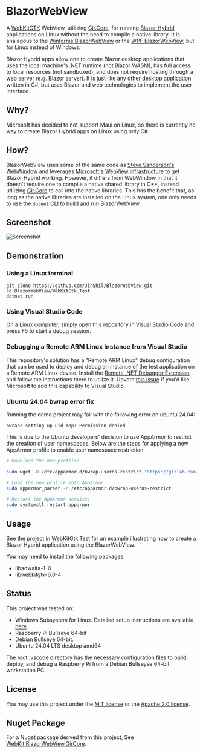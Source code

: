 # BlazorWebView
A [WebKitGTK](https://webkitgtk.org/) WebView, utilizing [Gir.Core](https://gircore.github.io/), for running [Blazor Hybrid](https://learn.microsoft.com/en-us/aspnet/core/blazor/hybrid/) applications on Linux without the need to compile a native library.  It is analagous to the [Winforms BlazorWebView](https://learn.microsoft.com/en-us/dotnet/api/microsoft.aspnetcore.components.webview.windowsforms.blazorwebview) or the [WPF BlazorWebView](https://learn.microsoft.com/en-us/dotnet/api/microsoft.aspnetcore.components.webview.wpf), but for Linux instead of Windows.

Blazor Hybrid apps allow one to create Blazor desktop applications that uses the local machine's .NET runtime (not Blazor WASM), has full access to local resources (not sandboxed), and does not require hosting through a web server (e.g. Blazor server). It is just like any other desktop application written in C#, but uses Blazor and web technologies to implement the user interface.

## Why?
Microsoft has decided to not support Maui on Linux, so there is currently no way to create Blazor Hybrid apps on Linux using *only* C#.

## How?
BlazorWebView uses some of the same code as [Steve Sanderson's WebWindow](https://github.com/SteveSandersonMS/WebWindow) and leverages [Microsoft's WebView infrastructure](https://github.com/dotnet/aspnetcore/tree/main/src/Components/WebView) to get Blazor Hybrid working.  However, it differs from WebWindow in that it doesn't require one to compile a native shared library in C++, instead utilizing [Gir.Core](https://gircore.github.io/) to call into the native libraries.   This has the benefit that, as long as the native libraries are installed on the Linux system, one only needs to use the `dotnet` CLI to build and run BlazorWebView.

## Screenshot
![Screenshot](./Screens/screenshot.png "Screenshot")

## Demonstration

### Using a Linux terminal
```
git clone https://github.com/JinShil/BlazorWebView.git
cd BlazorWebView/WebKitGtk.Test
dotnet run
```

### Using Visual Studio Code
On a Linux computer, simply open this repository in Visual Studio Code and press F5 to start a debug session.

### Debugging a Remote ARM Linux Instance from Visual Studio
This repository's solution has a "Remote ARM Linux" debug configuration that can be used to deploy and debug an instance of the test application on a Remote ARM Linux device.  Install the [Remote .NET Debugger Extension](http://www.comfilewiki.co.kr/en/doku.php?id=comfilepi:dotnet_core_development:remote_debugger:index), and follow the instructions there to utilize it.  Upvote [this issue](https://developercommunity.visualstudio.com/t/Convenient-way-to-add-a-remote-debug-con/917516) if you'd like Microsoft to add this capability to Visual Studio.

### Ubuntu 24.04 bwrap error fix
Running the demo project may fail with the following error on ubuntu 24.04:

    bwrap: setting up uid map: Permission denied

This is due to the Ubuntu developers' decision to use AppArmor to restrict the creation of user namespaces. Below are the steps for applying a new AppArmor profile to enable user namespace restriction:

```sh
# Download the new profile:

sudo wget -O /etc/apparmor.d/bwrap-userns-restrict "https://gitlab.com/apparmor/apparmor/-/raw/master/profiles/apparmor/profiles/extras/bwrap-userns-restrict?ref_type=heads&inline=false"

# Load the new profile into AppArmor:
sudo apparmor_parser -r /etc/apparmor.d/bwrap-userns-restrict

# Restart the AppArmor service:
sudo systemctl restart apparmor
```

## Usage
See the project in [WebKitGtk.Test](https://github.com/JinShil/BlazorWebView/tree/main/WebKitGtk.Test) for an example illustrating how to create a Blazor Hybrid application using the BlazorWebView.

You may need to install the following packages:
* libadwaita-1-0
* libwebkitgtk-6.0-4

## Status
This project was tested on:
- Windows Subsystem for Linux. Detailed setup instructions are available [here](./WSL2.md).
- Raspberry Pi Bullseye 64-bit
- Debian Bullseye 64-bit.
- Ubuntu 24.04 LTS desktop amd64

The root .vscode directory has the necessary configuration files to build, deploy, and debug a Raspberry Pi from a Debian Bullseyse 64-bit workstation PC.

## License
You may use this project under the [MIT license](./LICENSE-MIT) or the [Apache 2.0 license](./LICENSE-APACHE).

## Nuget Package

For a Nuget package derived from this project, See [WebKit.BlazorWebView.GirCore](https://www.nuget.org/packages/WebKit.BlazorWebView.GirCore/).